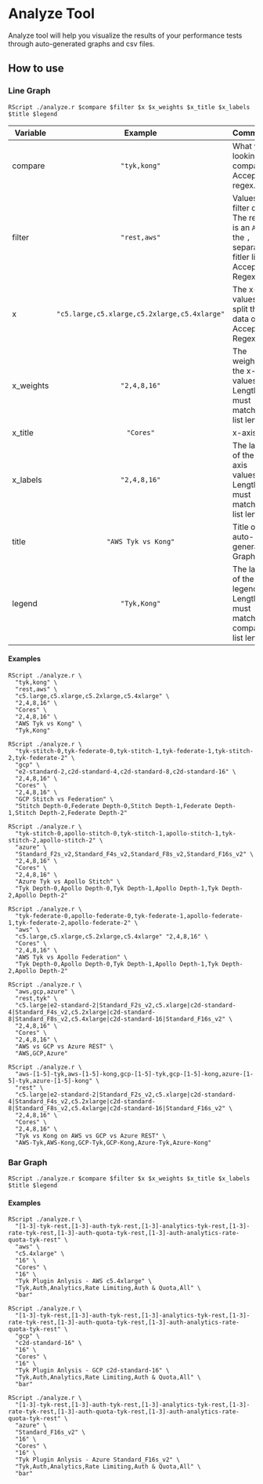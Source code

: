 # Analyze Tool

Analyze tool will help you visualize the results of your performance tests through auto-generated graphs and csv files.

## How to use

### Line Graph
`RScript ./analyze.r $compare $filter $x $x_weights $x_title $x_labels $title $legend`

| Variable | Example | Comments |
|----------| :-----: | -------- |
| compare | `"tyk,kong"` | What your looking to compare. Accepts regex. |
| filter | `"rest,aws"` | Values to filter on. The result is an `AND` of the `,` separated fitler list. Accepts Regex. |
| x | `"c5.large,c5.xlarge,c5.2xlarge,c5.4xlarge"` | The x-axis values to split the data on. Accepts Regex. |
| x_weights | `"2,4,8,16"` | The weights of the x-axis values. Length must match x list length. |
| x_title | `"Cores"` | x-axis title |
| x_labels | `"2,4,8,16"` | The labels of the x-axis values. Length must match x list length. |
| title | `"AWS Tyk vs Kong"` | Title of the auto-generated Graphs. |
| legend | `"Tyk,Kong"` | The labels of the legends. Length must match compare list length. |

#### Examples
```
RScript ./analyze.r \
  "tyk,kong" \
  "rest,aws" \
  "c5.large,c5.xlarge,c5.2xlarge,c5.4xlarge" \
  "2,4,8,16" \
  "Cores" \
  "2,4,8,16" \
  "AWS Tyk vs Kong" \
  "Tyk,Kong"
```

```
RScript ./analyze.r \
  "tyk-stitch-0,tyk-federate-0,tyk-stitch-1,tyk-federate-1,tyk-stitch-2,tyk-federate-2" \
  "gcp" \
  "e2-standard-2,c2d-standard-4,c2d-standard-8,c2d-standard-16" \
  "2,4,8,16" \
  "Cores" \
  "2,4,8,16" \
  "GCP Stitch vs Federation" \
  "Stitch Depth-0,Federate Depth-0,Stitch Depth-1,Federate Depth-1,Stitch Depth-2,Federate Depth-2"
```

```
RScript ./analyze.r \
  "tyk-stitch-0,apollo-stitch-0,tyk-stitch-1,apollo-stitch-1,tyk-stitch-2,apollo-stitch-2" \
  "azure" \
  "Standard_F2s_v2,Standard_F4s_v2,Standard_F8s_v2,Standard_F16s_v2" \
  "2,4,8,16" \
  "Cores" \
  "2,4,8,16" \
  "Azure Tyk vs Apollo Stitch" \
  "Tyk Depth-0,Apollo Depth-0,Tyk Depth-1,Apollo Depth-1,Tyk Depth-2,Apollo Depth-2"
```

```
RScript ./analyze.r \
  "tyk-federate-0,apollo-federate-0,tyk-federate-1,apollo-federate-1,tyk-federate-2,apollo-federate-2" \
  "aws" \
  "c5.large,c5.xlarge,c5.2xlarge,c5.4xlarge" "2,4,8,16" \
  "Cores" \
  "2,4,8,16" \
  "AWS Tyk vs Apollo Federation" \
  "Tyk Depth-0,Apollo Depth-0,Tyk Depth-1,Apollo Depth-1,Tyk Depth-2,Apollo Depth-2"
```

```
RScript ./analyze.r \
  "aws,gcp,azure" \
  "rest,tyk" \
  "c5.large|e2-standard-2|Standard_F2s_v2,c5.xlarge|c2d-standard-4|Standard_F4s_v2,c5.2xlarge|c2d-standard-8|Standard_F8s_v2,c5.4xlarge|c2d-standard-16|Standard_F16s_v2" \
  "2,4,8,16" \
  "Cores" \
  "2,4,8,16" \
  "AWS vs GCP vs Azure REST" \
  "AWS,GCP,Azure"
```

```
RScript ./analyze.r \
  "aws-[1-5]-tyk,aws-[1-5]-kong,gcp-[1-5]-tyk,gcp-[1-5]-kong,azure-[1-5]-tyk,azure-[1-5]-kong" \
  "rest" \
  "c5.large|e2-standard-2|Standard_F2s_v2,c5.xlarge|c2d-standard-4|Standard_F4s_v2,c5.2xlarge|c2d-standard-8|Standard_F8s_v2,c5.4xlarge|c2d-standard-16|Standard_F16s_v2" \
  "2,4,8,16" \
  "Cores" \
  "2,4,8,16" \
  "Tyk vs Kong on AWS vs GCP vs Azure REST" \
  "AWS-Tyk,AWS-Kong,GCP-Tyk,GCP-Kong,Azure-Tyk,Azure-Kong"
```

### Bar Graph
`RScript ./analyze.r $compare $filter $x $x_weights $x_title $x_labels $title $legend`

#### Examples
```
RScript ./analyze.r \
  "[1-3]-tyk-rest,[1-3]-auth-tyk-rest,[1-3]-analytics-tyk-rest,[1-3]-rate-tyk-rest,[1-3]-auth-quota-tyk-rest,[1-3]-auth-analytics-rate-quota-tyk-rest" \
  "aws" \
  "c5.4xlarge" \
  "16" \
  "Cores" \
  "16" \
  "Tyk Plugin Anlysis - AWS c5.4xlarge" \
  "Tyk,Auth,Analytics,Rate Limiting,Auth & Quota,All" \
  "bar"
```

```
RScript ./analyze.r \
  "[1-3]-tyk-rest,[1-3]-auth-tyk-rest,[1-3]-analytics-tyk-rest,[1-3]-rate-tyk-rest,[1-3]-auth-quota-tyk-rest,[1-3]-auth-analytics-rate-quota-tyk-rest" \
  "gcp" \
  "c2d-standard-16" \
  "16" \
  "Cores" \
  "16" \
  "Tyk Plugin Anlysis - GCP c2d-standard-16" \
  "Tyk,Auth,Analytics,Rate Limiting,Auth & Quota,All" \
  "bar"
```

```
RScript ./analyze.r \
  "[1-3]-tyk-rest,[1-3]-auth-tyk-rest,[1-3]-analytics-tyk-rest,[1-3]-rate-tyk-rest,[1-3]-auth-quota-tyk-rest,[1-3]-auth-analytics-rate-quota-tyk-rest" \
  "azure" \
  "Standard_F16s_v2" \
  "16" \
  "Cores" \
  "16" \
  "Tyk Plugin Anlysis - Azure Standard_F16s_v2" \
  "Tyk,Auth,Analytics,Rate Limiting,Auth & Quota,All" \
  "bar"
```
